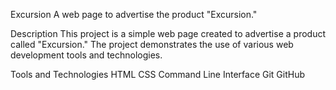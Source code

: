 Excursion
A web page to advertise the product "Excursion."

Description
This project is a simple web page created to advertise a product called "Excursion." The project demonstrates the use of various web development tools and technologies.

Tools and Technologies
HTML
CSS
Command Line Interface
Git
GitHub
